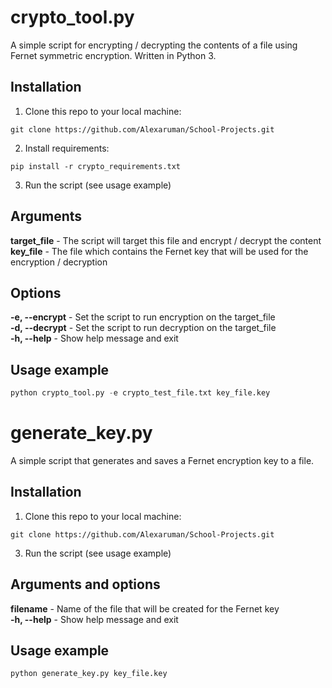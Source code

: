 # crypto_tool.py
A simple script for encrypting / decrypting the contents of a file using Fernet symmetric encryption. Written in Python 3.

## Installation
1. Clone this repo to your local machine:
```
git clone https://github.com/Alexaruman/School-Projects.git
```
2. Install requirements:
```
pip install -r crypto_requirements.txt
```
3. Run the script (see usage example)

## Arguments
**target_file** - The script will target this file and encrypt / decrypt the content  
**key_file** - The file which contains the Fernet key that will be used for the encryption / decryption

## Options
**-e, --encrypt** - Set the script to run encryption on the target_file  
**-d, --decrypt** - Set the script to run decryption on the target_file  
**-h, --help** - Show help message and exit

## Usage example
```python
python crypto_tool.py -e crypto_test_file.txt key_file.key
```

# generate_key.py
A simple script that generates and saves a Fernet encryption key to a file.

## Installation
1. Clone this repo to your local machine:
```
git clone https://github.com/Alexaruman/School-Projects.git
```
3. Run the script (see usage example)

## Arguments and options
**filename** - Name of the file that will be created for the Fernet key  
**-h, --help** - Show help message and exit

## Usage example
```python
python generate_key.py key_file.key
```

